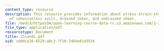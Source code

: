 ```yaml
---
content_type: resource
description: This resource provides information about stress-strain-strength behavior
  of cohesionless soils, drained shear, and undrained shear.
file: /media/https%3A/open-learning-course-data-rc.s3.amazonaws.com/1-322-soil-behavior-spring-2005/ce0dce266529a0c37f107d64e01d3534_21sandi.pdf
file_type: application/pdf
resourcetype: Document
title: 21sandi.pdf
uid: ce0dce26-6529-a0c3-7f10-7d64e01d3534
---
```

